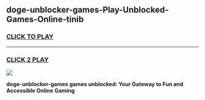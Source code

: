 
## doge-unblocker-games-Play-Unblocked-Games-Online-tinib
<h3>
<a href="https://premium76.site?title=doge-unblocker-games&ref=25A">CLICK TO PLAY</a></h3>
<hr>

<h3>
<a href="https://premium76.site?title=doge-unblocker-games&ref=25A">CLICK 2 PLAY</a>
  
</h3>

<a href="https://premium76.site?title=doge-unblocker-games&ref=25A"><img src="https://clearcache.store/games.png"></a>


**doge-unblocker-games games unblocked: Your Gateway to Fun and Accessible Online Gaming**
